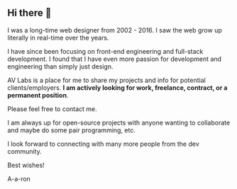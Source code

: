 ## Hi there 👋

I was a long-time web designer from 2002 - 2016. I saw the web grow up literally in real-time over the years.

I have since been focusing on front-end engineering and full-stack development. I found that I have even more passion for development and engineering than simply just design.

AV Labs is a place for me to share my projects and info for potential clients/employers. **I am actively looking for work, freelance, contract, or a permanent position**.

Please feel free to contact me.

I am always up for open-source projects with anyone wanting to collaborate and maybe do some pair programming, etc.

I look forward to connecting with many more people from the dev community.

Best wishes!

A-a-ron
